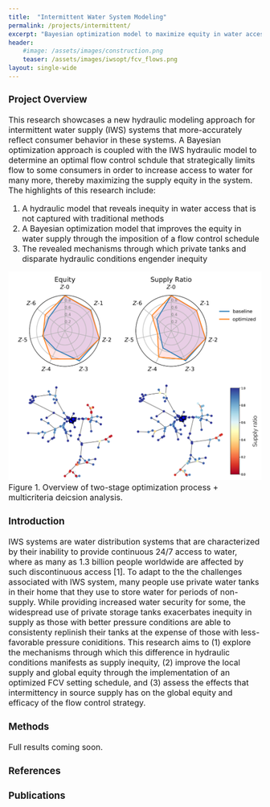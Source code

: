```yaml
---
title:  "Intermittent Water System Modeling"
permalink: /projects/intermittent/
excerpt: "Bayesian optimization model to maximize equity in water access for consumers"
header:
    #image: /assets/images/construction.png
    teaser: /assets/images/iwsopt/fcv_flows.png
layout: single-wide
---
```

<font size="3">
<h3>Project Overview</h3>
This research showcases a new hydraulic modeling approach for intermittent water supply (IWS) systems that more-accurately reflect consumer behavior in these systems. A Bayesian optimization approach is coupled with the IWS hydraulic model to determine an optimal flow control schdule that strategically limits flow to some consumers in order to increase access to water for many more, thereby maximizing the supply equity in the system. The highlights of this research include: 

<ol>
    <li>A hydraulic model that reveals inequity in water access that is not captured with traditional methods</li>
    <li>A Bayesian optimization model that improves the equity in water supply through the imposition of a flow control schedule</li>
    <li>The revealed mechanisms through which private tanks and disparate hydraulic conditions engender inequity </li>
</ol>

![Framework](/assets/images/iwsopt/results.png) 
Figure 1. Overview of two-stage optimization process + multicriteria deicsion analysis.


<h3>Introduction</h3>
IWS systems are water distribution systems that are characterized by their inability to provide continuous 24/7 access to water, where as many as 1.3 billion people worldwide are affected by such discontinuous access [1]. To adapt to the the challenges associated with IWS system, many people use private water tanks in their home that they use to store water for periods of non-supply. While providing increased water security for some, the widespread use of private storage tanks exacerbates inequity in supply as those with better pressure conditions are able to consistenty replinish their tanks at the expense of those with less-favorable pressure coniditions. This research aims to (1) explore the mechanisms through which this difference in hydraulic conditions manifests as supply inequity, (2) improve the local supply and global equity through the implementation of an optimized FCV setting schedule, and (3) assess the effects that intermittency in source supply has on the global equity and efficacy of the flow control strategy.


<h3>Methods</h3>

Full results coming soon.


<h3>References</h3>


<h3>Publications</h3>

</font>
